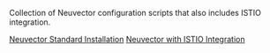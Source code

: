 Collection of Neuvector configuration scripts that also includes ISTIO integration. 

[Neuvector Standard Installation](/Neuvector/nv-procedure-guide.md)
[Neuvector with ISTIO Integration](/Neuvector-with-ISTIO/nv-istio-procedure-guide.md)
